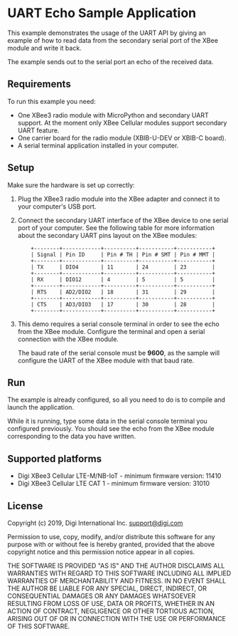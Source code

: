 UART Echo Sample Application
============================

This example demonstrates the usage of the UART API by giving an example of
how to read data from the secondary serial port of the XBee module and write
it back.

The example sends out to the serial port an echo of the received data.

Requirements
------------

To run this example you need:

* One XBee3 radio module with MicroPython and secondary UART support. At the
  moment only XBee Cellular modules support secondary UART feature.
* One carrier board for the radio module (XBIB-U-DEV or XBIB-C board).
* A serial terminal application installed in your computer.

Setup
-----

Make sure the hardware is set up correctly:

1. Plug the XBee3 radio module into the XBee adapter and connect it to your
   computer's USB port.
2. Connect the secondary UART interface of the XBee device to one serial port
   of your computer. See the following table for more information about the
   secondary UART pins layout on the XBee modules:

           +--------+------------+----------+-----------+-----------+
           | Signal | Pin ID     | Pin # TH | Pin # SMT | Pin # MMT |
           +--------+------------+----------+-----------+-----------+
           | TX     | DIO4       | 11       | 24        | 23        |
           +--------+------------+----------+-----------+-----------+
           | RX     | DIO12      | 4        | 5         | 5         |
           +--------+------------+----------+-----------+-----------+
           | RTS    | AD2/DIO2   | 18       | 31        | 29        |
           +--------+------------+----------+-----------+-----------+
           | CTS    | AD3/DIO3   | 17       | 30        | 28        |
           +--------+------------+----------+-----------+-----------+

3. This demo requires a serial console terminal in order to see the echo from
   the XBee module. Configure the terminal and open a serial connection with
   the XBee module.

   The baud rate of the serial console must be **9600**, as the sample will
   configure the UART of the XBee module with that baud rate.

Run
---

The example is already configured, so all you need to do is to compile and
launch the application.

While it is running, type some data in the serial console terminal you
configured previously. You should see the echo from the XBee module
corresponding to the data you have written.

Supported platforms
-------------------

* Digi XBee3 Cellular LTE-M/NB-IoT - minimum firmware version: 11410
* Digi XBee3 Cellular LTE CAT 1 - minimum firmware version: 31010

License
-------

Copyright (c) 2019, Digi International Inc. <support@digi.com>

Permission to use, copy, modify, and/or distribute this software for any
purpose with or without fee is hereby granted, provided that the above
copyright notice and this permission notice appear in all copies.

THE SOFTWARE IS PROVIDED "AS IS" AND THE AUTHOR DISCLAIMS ALL WARRANTIES
WITH REGARD TO THIS SOFTWARE INCLUDING ALL IMPLIED WARRANTIES OF
MERCHANTABILITY AND FITNESS. IN NO EVENT SHALL THE AUTHOR BE LIABLE FOR
ANY SPECIAL, DIRECT, INDIRECT, OR CONSEQUENTIAL DAMAGES OR ANY DAMAGES
WHATSOEVER RESULTING FROM LOSS OF USE, DATA OR PROFITS, WHETHER IN AN
ACTION OF CONTRACT, NEGLIGENCE OR OTHER TORTIOUS ACTION, ARISING OUT OF
OR IN CONNECTION WITH THE USE OR PERFORMANCE OF THIS SOFTWARE.